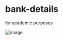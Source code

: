 # bank-details
for academic purposes

![image](https://github.com/princeoncada/bank-details/assets/656954/20e4dab9-ae67-4f1d-b7ec-ffe04460d86c)

